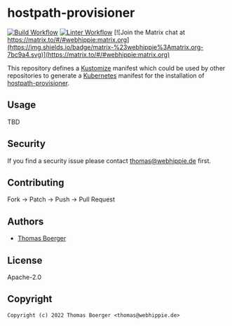 # hostpath-provisioner

[![Build Workflow](https://github.com/kustomhippie/hostpath-provisioner/actions/workflows/build.yml/badge.svg)](https://github.com/kustomhippie/hostpath-provisioner/actions/workflows/build.yml) [![Linter Workflow](https://github.com/kustomhippie/hostpath-provisioner/actions/workflows/linter.yml/badge.svg)](https://github.com/kustomhippie/hostpath-provisioner/actions/workflows/linter.yml)  [![Join the Matrix chat at https://matrix.to/#/#webhippie:matrix.org](https://img.shields.io/badge/matrix-%23webhippie%3Amatrix.org-7bc9a4.svg)](https://matrix.to/#/#webhippie:matrix.org)

This repository defines a [Kustomize](https://kustomize.io/) manifest which could be used by other repositories to generate a [Kubernetes](https://kubernetes.io/) manifest for the installation of [hostpath-provisioner](https://github.com/rimusz/hostpath-provisioner).

## Usage

TBD

## Security

If you find a security issue please contact thomas@webhippie.de first.

## Contributing

Fork -> Patch -> Push -> Pull Request

## Authors

* [Thomas Boerger](https://github.com/tboerger)

## License

Apache-2.0

## Copyright

```
Copyright (c) 2022 Thomas Boerger <thomas@webhippie.de>
```
